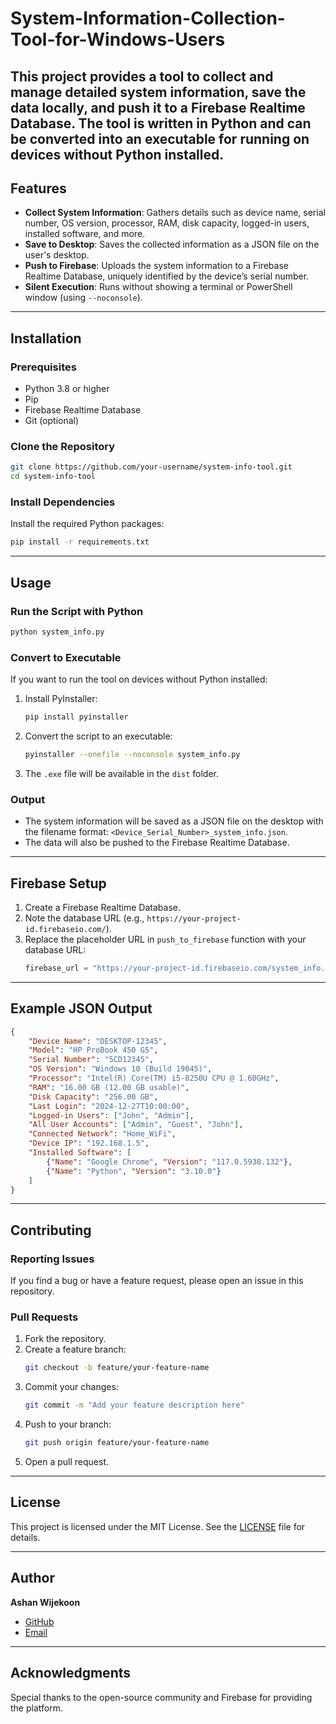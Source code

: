 # System-Information-Collection-Tool-for-Windows-Users
This project provides a tool to collect and manage detailed system information, save the data locally, and push it to a Firebase Realtime Database. The tool is written in Python and can be converted into an executable for running on devices without Python installed.
---

## Features
- **Collect System Information**: Gathers details such as device name, serial number, OS version, processor, RAM, disk capacity, logged-in users, installed software, and more.
- **Save to Desktop**: Saves the collected information as a JSON file on the user's desktop.
- **Push to Firebase**: Uploads the system information to a Firebase Realtime Database, uniquely identified by the device’s serial number.
- **Silent Execution**: Runs without showing a terminal or PowerShell window (using `--noconsole`).

---

## Installation

### Prerequisites
- Python 3.8 or higher
- Pip
- Firebase Realtime Database
- Git (optional)

### Clone the Repository
```bash
git clone https://github.com/your-username/system-info-tool.git
cd system-info-tool
```

### Install Dependencies
Install the required Python packages:
```bash
pip install -r requirements.txt
```

---

## Usage

### Run the Script with Python
```bash
python system_info.py
```

### Convert to Executable
If you want to run the tool on devices without Python installed:
1. Install PyInstaller:
   ```bash
   pip install pyinstaller
   ```
2. Convert the script to an executable:
   ```bash
   pyinstaller --onefile --noconsole system_info.py
   ```
3. The `.exe` file will be available in the `dist` folder.

### Output
- The system information will be saved as a JSON file on the desktop with the filename format: `<Device_Serial_Number>_system_info.json`.
- The data will also be pushed to the Firebase Realtime Database.

---

## Firebase Setup
1. Create a Firebase Realtime Database.
2. Note the database URL (e.g., `https://your-project-id.firebaseio.com/`).
3. Replace the placeholder URL in `push_to_firebase` function with your database URL:
   ```python
   firebase_url = "https://your-project-id.firebaseio.com/system_info.json"
   ```

---

## Example JSON Output
```json
{
    "Device Name": "DESKTOP-12345",
    "Model": "HP ProBook 450 G5",
    "Serial Number": "5CD12345",
    "OS Version": "Windows 10 (Build 19045)",
    "Processor": "Intel(R) Core(TM) i5-8250U CPU @ 1.60GHz",
    "RAM": "16.00 GB (12.00 GB usable)",
    "Disk Capacity": "256.00 GB",
    "Last Login": "2024-12-27T10:00:00",
    "Logged-in Users": ["John", "Admin"],
    "All User Accounts": ["Admin", "Guest", "John"],
    "Connected Network": "Home_WiFi",
    "Device IP": "192.168.1.5",
    "Installed Software": [
        {"Name": "Google Chrome", "Version": "117.0.5938.132"},
        {"Name": "Python", "Version": "3.10.0"}
    ]
}
```

---

## Contributing

### Reporting Issues
If you find a bug or have a feature request, please open an issue in this repository.

### Pull Requests
1. Fork the repository.
2. Create a feature branch:
   ```bash
   git checkout -b feature/your-feature-name
   ```
3. Commit your changes:
   ```bash
   git commit -m "Add your feature description here"
   ```
4. Push to your branch:
   ```bash
   git push origin feature/your-feature-name
   ```
5. Open a pull request.

---

## License
This project is licensed under the MIT License. See the [LICENSE](LICENSE) file for details.

---

## Author
**Ashan Wijekoon**
- [GitHub](https://github.com/AshanJay97)
- [Email](mailto:wmashan97@yahoo.com)

---

## Acknowledgments
Special thanks to the open-source community and Firebase for providing the platform.

